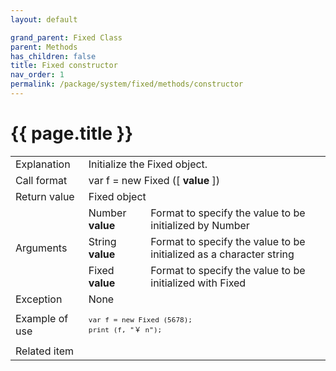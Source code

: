 ```yaml
---
layout: default

grand_parent: Fixed Class
parent: Methods
has_children: false
title: Fixed constructor
nav_order: 1
permalink: /package/system/fixed/methods/constructor
---
```

# {{ page.title }}


<table>
  <tr>
    <td>Explanation</td>
    <td colspan="2">Initialize the Fixed object.</td>
  </tr>
  <tr>
    <td>Call format</td>
    <td colspan="2">var f = new Fixed ([ <b>value</b> ])</td>
  </tr>
  <tr>
    <td>Return value</td>
    <td colspan="2">Fixed object</td>
  </tr>  
  <tr>
    <td rowspan="3">Arguments</td>
    <td>Number <b>value</b></td>
    <td>Format to specify the value to be initialized by Number</td>
  </tr>
  <tr>
    <td>String <b>value</b></td>
    <td>Format to specify the value to be initialized as a character string</td>
  </tr>
   <tr>
    <td>Fixed <b>value</b></td>
    <td>Format to specify the value to be initialized with Fixed</td>
  </tr>
  <tr>
    <td>Exception</td>
    <td colspan="2">None</td>
  </tr>
  <tr>
    <td>Example of use</td>
    <td colspan="2"><code><pre>var f = new Fixed (5678);
print (f, "￥ n");</pre></code></td>
  </tr>
  <tr>
    <td>Related item</td>
    <td colspan="2"></td>
  </tr>
</table>



